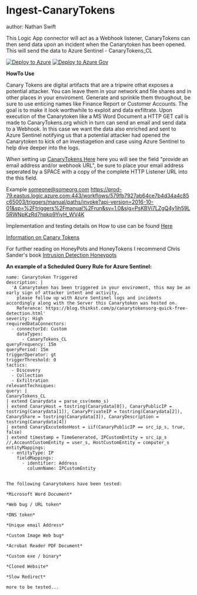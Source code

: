 # Ingest-CanaryTokens
author: Nathan Swift

This Logic App connector will act as a Webhook listener, CanaryTokens can then send data upon an incident when the Canarytoken has been opened. This will send the data to Azure Sentinel - CanaryTokens_CL  

[![Deploy to Azure](https://aka.ms/deploytoazurebutton)](https://portal.azure.com/#create/Microsoft.Template/uri/https%3A%2F%2Fraw.githubusercontent.com%2FAzure%2FAzure-Sentinel%2Fmaster%2FPlaybooks%2FIngest-CanaryTokens%2Fazuredeploy.json)
[![Deploy to Azure Gov](https://aka.ms/deploytoazuregovbutton)](https://portal.azure.us/#create/Microsoft.Template/uri/https%3A%2F%2Fraw.githubusercontent.com%2FAzure%2FAzure-Sentinel%2Fmaster%2FPlaybooks%2FIngest-CanaryTokens%2Fazuredeploy.json)

**HowTo Use**

Canary Tokens are digital artifacts that are a tripwire othat exposes a potential attacker. You can leave them in your network and file shares and in other places in your enviroment. Generate and sprinkle them throughout, be sure to use enticing names like Finance Report or Customer Accounts. The goal is to make it look worthwhile to exploit and data exfiltrate. Upon execution of the Canarytoken like a MS Word Document a HTTP GET call is made to CanaryTokens.org which in turn can send an email and send data to a Webhook. In this case we want the data also enriched and sent to Azure Sentinel notifying us that a potential attacker had opened the Canarytoken to kick of an investiagetion and case using Azure Sentinel to help dive deeper into the logs.

When setting up [CanaryTokens Here](https://www.canarytokens.org/generate "CanaryTokens Here") here you will see the field "provide an email address and/or webhook URL", be sure to place your email address seperated by a SPACE with a copy of the complete HTTP Listener URL into the this field.

Example someone@someorg.com https://prod-79.eastus.logic.azure.com:443/workflows/579fb7927ab64ce7b4d34a4c85c65003/triggers/manual/paths/invoke?api-version=2016-10-01&sp=%2Ftriggers%2Fmanual%2Frun&sv=1.0&sig=PsKBVi7LZgQ4y1ih59L5RWNpKzRd7hpkp9YiyH_WV4K


Implementation and testing details on How to use can be found [Here](https://techcommunity.microsoft.com/t5/azure-sentinel/how-to-setup-a-canarytoken-and-receive-incident-alerts-on-azure/ba-p/1964076 "Here")

[Information on Canary Tokens](https://docs.canarytokens.org/guide/ "Information on Canary Tokens")

For further reading on HoneyPots and HoneyTokens I recommend Chris Sander's book [Intrusion Detection Honeypots](https://chrissanders.org/2020/09/idh-release/ "Intrusion Detection Honeypots")

**An example of a Scheduled Query Rule for Azure Sentinel:**

```id: 27dda424-1dbe-4236-9dd5-c484b23111a5
name: Canarytoken Triggered
description: |
  'A Canarytoken has been triggered in your enviroment, this may be an early sign of attacker intent and activity, 
    please follow up with Azure Sentinel logs and incidents accordingly along with the Server this Canarytoken was hosted on.
    Reference: https://blog.thinkst.com/p/canarytokensorg-quick-free-detection.html'
severity: High
requiredDataConnectors:
  - connectorId: Custom
    dataTypes:
      - CanaryTokens_CL
queryFrequency: 15m
queryPeriod: 15m
triggerOperator: gt
triggerThreshold: 0
tactics:
  - Discovery
  - Collection
  - Exfiltration
relevantTechniques:
query: |
CanaryTokens_CL
| extend Canarydata = parse_csv(memo_s)
| extend CanaryHost = tostring(Canarydata[0]), CanaryPublicIP = tostring(Canarydata[1]), CanaryPrivateIP = tostring(Canarydata[2]), CanaryShare = tostring(Canarydata[3]), CanaryDescription = tostring(Canarydata[4])
| extend CanaryExcutedonHost = iif(CanaryPublicIP == src_ip_s, true, false)
| extend timestamp = TimeGenerated, IPCustomEntity = src_ip_s //,AccountCustomEntity = user_s, HostCustomEntity = computer_s
entityMappings:
  - entityType: IP
    fieldMappings:
      - identifier: Address
        columnName: IPCustomEntity


The following Canarytokens have been tested:

*Microsoft Word Document*

*Web bug / URL token*

*DNS token*

*Unique email Address*

*Custom Image Web bug*

*Acrobat Reader PDF Document*

*Custom exe / binary*

*Cloned Website*

*Slow Redirect*

more to be tested...